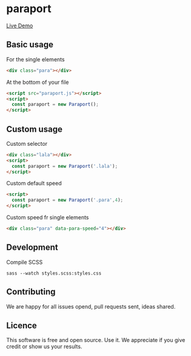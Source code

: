 # paraport

[Live Demo](https://encoding-group.github.io/paraport/)

## Basic usage

For the single elements
``` html
<div class="para"></div>
```

At the bottom of your file
```html
<script src="paraport.js"></script>
<script>
  const paraport = new Paraport();
</script>
```

## Custom usage

Custom selector
```html
<div class="lala"></div>
<script>
  const paraport = new Paraport('.lala');
</script>
```

Custom default speed
```html
<script>
  const paraport = new Paraport('.para',4);
</script>
```

Custom speed fr single elements
```html
<div class="para" data-para-speed="4"></div>
```

## Development
Compile SCSS
```
sass --watch styles.scss:styles.css
```

## Contributing
We are happy for all issues opend, pull requests sent, ideas shared.

## Licence
This software is free and open source. Use it. We appreciate if you give credit or show us your results.
